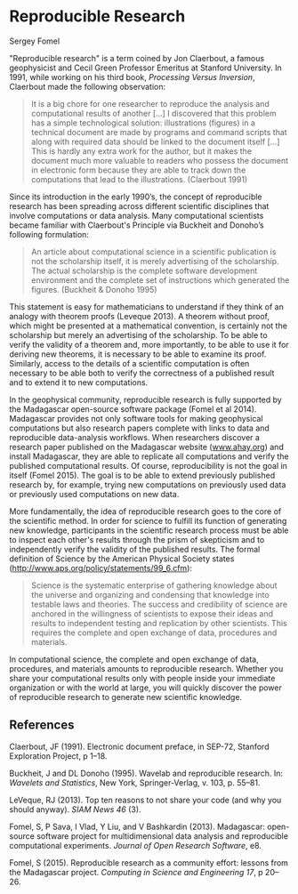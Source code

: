 # Reproducible Research

Sergey Fomel

"Reproducible research" is a term coined by Jon Claerbout, a famous geophysicist and Cecil Green Professor Emeritus at Stanford University. In 1991, while working on his third book, _Processing Versus Inversion_, Claerbout made the following observation:

> It is a big chore for one researcher to reproduce the analysis and computational results of another […] I discovered that this problem has a simple technological solution: illustrations (figures) in a technical document are made by programs and command scripts that along with required data should be linked to the document itself […] This is hardly any extra work for the author, but it makes the document much more valuable to readers who possess the document in electronic form because they are able to track down the computations that lead to the illustrations. (Claerbout 1991)

Since its introduction in the early 1990’s, the concept of reproducible research has been spreading across different scientific disciplines that involve computations or data analysis. Many computational scientists became familiar with Claerbout's Principle via Buckheit and Donoho’s following formulation: 

> An article about computational science in a scientific publication is not the scholarship itself, it is merely advertising of the scholarship. The actual scholarship is the complete software development environment and the complete set of instructions which generated the figures. (Buckheit & Donoho 1995)

This statement is easy for mathematicians to understand if they think of an analogy with theorem proofs (Leveque 2013). A theorem without proof, which might be presented at a mathematical convention, is certainly not the scholarship but merely an advertising of the scholarship. To be able to verify the validity of a theorem and, more importantly, to be able to use it for deriving new theorems, it is necessary to be able to examine its proof. Similarly, access to the details of a scientific computation is often necessary to be able both to verify the correctness of a published result and to extend it to new computations.

In the geophysical community, reproducible research is fully supported by the Madagascar open-source software package (Fomel et al 2014). Madagascar provides not only software tools for making geophysical computations but also research papers complete with links to data and reproducible data-analysis workflows. When researchers discover a research paper published on the Madagascar website (www.ahay.org) and install Madagascar, they are able to replicate all computations and verify the published computational results. Of course, reproducibility is not the goal in itself (Fomel 2015). The goal is to be able to extend previously published research by, for example, trying new computations on previously used data or previously used computations on new data.

More fundamentally, the idea of reproducible research goes to the core of the scientific method. In order for science to fulfill its function of generating new knowledge, participants in the scientific research process must be able to inspect each other's results through the prism of skepticism and to independently verify the validity of the published results. The formal definition of Science by the American Physical Society states (http://www.aps.org/policy/statements/99_6.cfm):

> Science is the systematic enterprise of gathering knowledge about the universe and organizing and condensing that knowledge into testable laws and theories. The success and credibility of science are anchored in the willingness of scientists to expose their ideas and results to independent testing and replication by other scientists. This requires the complete and open exchange of data, procedures and materials.

In computational science, the complete and open exchange of data, procedures, and materials amounts to reproducible research. Whether you share your computational results only with people inside your immediate organization or with the world at large, you will quickly discover the power of reproducible research to generate new scientific knowledge.


## References

Claerbout, JF (1991). Electronic document preface, in SEP-72, Stanford Exploration Project, p 1–18.

Buckheit, J and DL Donoho (1995). Wavelab and reproducible research. In: _Wavelets and Statistics_, New York, Springer-Verlag, v. 103, p. 55–81.

LeVeque, RJ (2013). Top ten reasons to not share your code (and why you should anyway). _SIAM News_ *46* (3).

Fomel, S, P Sava, I Vlad, Y Liu, and V Bashkardin (2013). Madagascar: open-source software project for multidimensional data analysis and reproducible computational experiments. _Journal of Open Research Software_, e8.

Fomel, S (2015). Reproducible research as a community effort: lessons from the Madagascar project. _Computing in Science and Engineering_ *17*, p 20–26.
